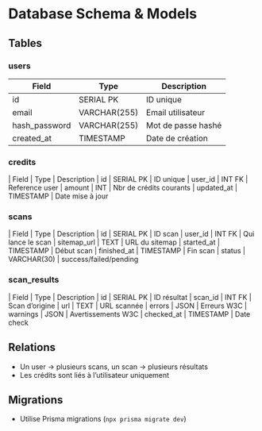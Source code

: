 # Database Schema & Models

## Tables

### users
| Field         | Type         | Description
|---------------|-------------|----------------
| id            | SERIAL PK    | ID unique
| email         | VARCHAR(255) | Email utilisateur
| hash_password | VARCHAR(255) | Mot de passe hashé
| created_at    | TIMESTAMP    | Date de création

### credits
| Field         | Type         | Description
| id            | SERIAL PK    | ID unique
| user_id       | INT FK       | Reference user
| amount        | INT          | Nbr de crédits courants
| updated_at    | TIMESTAMP    | Date mise à jour

### scans
| Field         | Type         | Description
| id            | SERIAL PK    | ID scan
| user_id       | INT FK       | Qui lance le scan
| sitemap_url   | TEXT         | URL du sitemap
| started_at    | TIMESTAMP    | Début scan
| finished_at   | TIMESTAMP    | Fin scan
| status        | VARCHAR(30)  | success/failed/pending

### scan_results
| Field         | Type         | Description
| id            | SERIAL PK    | ID résultat
| scan_id       | INT FK       | Scan d’origine
| url           | TEXT         | URL scannée
| errors        | JSON         | Erreurs W3C
| warnings      | JSON         | Avertissements W3C
| checked_at    | TIMESTAMP    | Date check

## Relations
- Un user → plusieurs scans, un scan → plusieurs résultats
- Les crédits sont liés à l’utilisateur uniquement

## Migrations
- Utilise Prisma migrations (`npx prisma migrate dev`)
